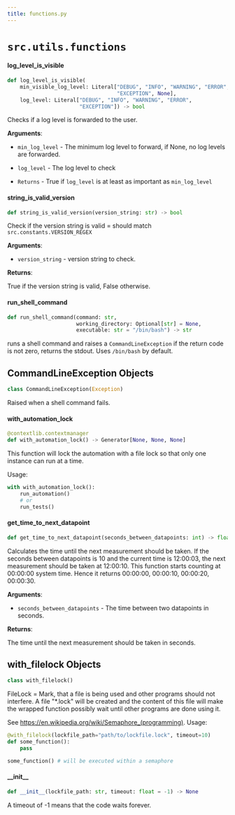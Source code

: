 ```yaml
---
title: functions.py
---
```


# `src.utils.functions`


#### log\_level\_is\_visible

```python
def log_level_is_visible(
    min_visible_log_level: Literal["DEBUG", "INFO", "WARNING", "ERROR",
                                   "EXCEPTION", None],
    log_level: Literal["DEBUG", "INFO", "WARNING", "ERROR",
                       "EXCEPTION"]) -> bool
```

Checks if a log level is forwarded to the user.

**Arguments**:

- `min_log_level` - The minimum log level to forward, if None, no log
  levels are forwarded.
- `log_level` - The log level to check
  
- `Returns` - True if `log_level` is at least as important as `min_log_level`


#### string\_is\_valid\_version

```python
def string_is_valid_version(version_string: str) -> bool
```

Check if the version string is valid = should match
`src.constants.VERSION_REGEX`

**Arguments**:

- `version_string` - version string to check.
  

**Returns**:

  True if the version string is valid, False otherwise.


#### run\_shell\_command

```python
def run_shell_command(command: str,
                      working_directory: Optional[str] = None,
                      executable: str = "/bin/bash") -> str
```

runs a shell command and raises a `CommandLineException`
if the return code is not zero, returns the stdout. Uses
`/bin/bash` by default.


## CommandLineException Objects

```python
class CommandLineException(Exception)
```

Raised when a shell command fails.


#### with\_automation\_lock

```python
@contextlib.contextmanager
def with_automation_lock() -> Generator[None, None, None]
```

This function will lock the automation with a file lock so that
only one instance can run at a time.

Usage:

```python
with with_automation_lock():
    run_automation()
    # or
    run_tests()
```


#### get\_time\_to\_next\_datapoint

```python
def get_time_to_next_datapoint(seconds_between_datapoints: int) -> float
```

Calculates the time until the next measurement should be taken. If the seconds
between datapoints is 10 and the current time is 12:00:03, the next measurement
should be taken at 12:00:10. This function starts counting at 00:00:00 system time.
Hence it returns 00:00:00, 00:00:10, 00:00:20, 00:00:30.

**Arguments**:

- `seconds_between_datapoints` - The time between two datapoints in seconds.
  

**Returns**:

  The time until the next measurement should be taken in seconds.


## with\_filelock Objects

```python
class with_filelock()
```

FileLock = Mark, that a file is being used and other programs
should not interfere. A file "*.lock" will be created and the
content of this file will make the wrapped function possibly
wait until other programs are done using it.

See https://en.wikipedia.org/wiki/Semaphore_(programming). Usage:

```python
@with_filelock(lockfile_path="path/to/lockfile.lock", timeout=10)
def some_function():
    pass

some_function() # will be executed within a semaphore 
```


#### \_\_init\_\_

```python
def __init__(lockfile_path: str, timeout: float = -1) -> None
```

A timeout of -1 means that the code waits forever.
